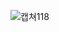 ![캡쳐118](https://user-images.githubusercontent.com/62126380/86917522-24676b00-c160-11ea-9e0f-0d39d528a7f8.jpg)